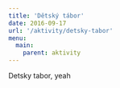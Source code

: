 ```yaml
---
title: 'Dětský tábor'
date: 2016-09-17
url: '/aktivity/detsky-tabor'
menu:
  main:
    parent: aktivity
---
```


Detsky tabor, yeah